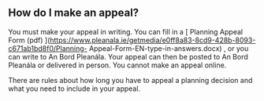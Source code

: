 ##  How do I make an appeal?

You must make your appeal in writing. You can fill in a [ Planning Appeal Form
(pdf)
](https://www.pleanala.ie/getmedia/e0ff8a83-8cd9-428b-8093-c671ab1bd8f0/Planning-
Appeal-Form-EN-type-in-answers.docx) , or you can write to An Bord Pleanála.
Your appeal can then be posted to An Bord Pleanála or delivered in person. You
cannot make an appeal online.

There are rules about how long you have to appeal a planning decision and what
you need to include in your appeal.
